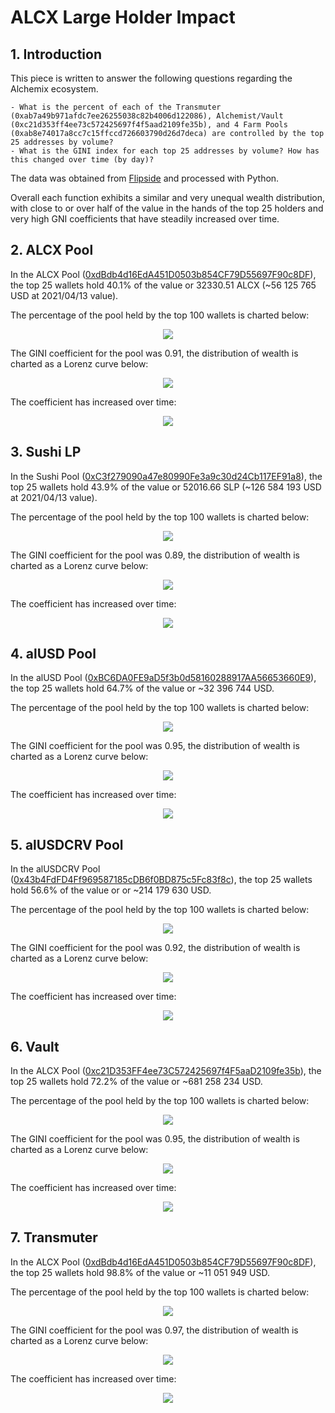 # ALCX Large Holder Impact


## 1. Introduction

This piece is written to answer the following questions regarding the Alchemix ecosystem.

```
- What is the percent of each of the Transmuter (0xab7a49b971afdc7ee26255038c82b4006d122086), Alchemist/Vault (0xc21d353ff4ee73c572425697f4f5aad2109fe35b), and 4 Farm Pools (0xab8e74017a8cc7c15ffccd726603790d26d7deca) are controlled by the top 25 addresses by volume?
- What is the GINI index for each top 25 addresses by volume? How has this changed over time (by day)?
```

The data was obtained from <a href="https://app.flipsidecrypto.com/shareable/alcx-whales-in-pools-fVKsea">Flipside</a> and processed with Python.

Overall each function exhibits a similar and very unequal wealth distribution, with close to or over half of the value in the hands of the top 25 holders and very high GNI coefficients that have steadily increased over time.

## 2. ALCX Pool

In the ALCX Pool (<a href="https://etherscan.io/address/0xdBdb4d16EdA451D0503b854CF79D55697F90c8DF">0xdBdb4d16EdA451D0503b854CF79D55697F90c8DF</a>), the top 25 wallets hold 40.1% of the value or 32330.51 ALCX (~56 125 765 USD at 2021/04/13 value).

The percentage of the pool held by the top 100 wallets is charted below:

<div align="center">
  <img src="assets/alchemix_wealth_distribution_alcx.png">
</div>

The GINI coefficient for the pool was 0.91, the distribution of wealth is charted as a Lorenz curve below:

<div align="center">
  <img src="assets/alchemix_gini_alcx.png">
</div>

The coefficient has increased over time:

<div align="center">
  <img src="assets/alchemix_historical_gini_alcx.png">
</div>


## 3. Sushi LP

In the Sushi Pool (<a href="https://etherscan.io/address/0xC3f279090a47e80990Fe3a9c30d24Cb117EF91a8">0xC3f279090a47e80990Fe3a9c30d24Cb117EF91a8</a>), the top 25 wallets hold 43.9% of the value or 52016.66 SLP (~126 584 193 USD at 2021/04/13 value).

The percentage of the pool held by the top 100 wallets is charted below:

<div align="center">
  <img src="assets/alchemix_wealth_distribution_alcx_sushi.png">
</div>

The GINI coefficient for the pool was 0.89, the distribution of wealth is charted as a Lorenz curve below:

<div align="center">
  <img src="assets/alchemix_gini_sushi.png">
</div>


The coefficient has increased over time:

<div align="center">
  <img src="assets/alchemix_historical_gini_sushi.png">
</div>

## 4. alUSD Pool

In the alUSD Pool (<a href="https://etherscan.io/address/0xBC6DA0FE9aD5f3b0d58160288917AA56653660E9">0xBC6DA0FE9aD5f3b0d58160288917AA56653660E9</a>), the top 25 wallets hold 64.7% of the value or ~32 396 744 USD.

The percentage of the pool held by the top 100 wallets is charted below:

<div align="center">
  <img src="assets/alchemix_wealth_distribution_alcx_alusd.png">
</div>

The GINI coefficient for the pool was 0.95, the distribution of wealth is charted as a Lorenz curve below:

<div align="center">
  <img src="assets/alchemix_gini_alusd.png">
</div>

The coefficient has increased over time:

<div align="center">
  <img src="assets/alchemix_historical_gini_alusd.png">
</div>

## 5. alUSDCRV Pool

In the alUSDCRV Pool (<a href="https://etherscan.io/address/0x43b4FdFD4Ff969587185cDB6f0BD875c5Fc83f8c">0x43b4FdFD4Ff969587185cDB6f0BD875c5Fc83f8c</a>), the top 25 wallets hold 56.6% of the value or or ~214 179 630 USD.

The percentage of the pool held by the top 100 wallets is charted below:

<div align="center">
  <img src="assets/alchemix_wealth_distribution_alcx_curve.png">
</div>

The GINI coefficient for the pool was 0.92, the distribution of wealth is charted as a Lorenz curve below:

<div align="center">
  <img src="assets/alchemix_gini_curve.png">
</div>

The coefficient has increased over time:

<div align="center">
  <img src="assets/alchemix_historical_gini_curve.png">
</div>

## 6. Vault

In the ALCX Pool (<a href="https://etherscan.io/address/0xc21D353FF4ee73C572425697f4F5aaD2109fe35b">0xc21D353FF4ee73C572425697f4F5aaD2109fe35b</a>), the top 25 wallets hold 72.2% of the value or ~681 258 234 USD.

The percentage of the pool held by the top 100 wallets is charted below:

<div align="center">
  <img src="assets/alchemix_wealth_distribution_alcx_vault.png">
</div>

The GINI coefficient for the pool was 0.95, the distribution of wealth is charted as a Lorenz curve below:

<div align="center">
  <img src="assets/alchemix_gini_vault.png">
</div>

The coefficient has increased over time:

<div align="center">
  <img src="assets/alchemix_historical_gini_vault.png">
</div>

## 7. Transmuter

In the ALCX Pool (<a href="https://etherscan.io/address/0xdBdb4d16EdA451D0503b854CF79D55697F90c8DF">0xdBdb4d16EdA451D0503b854CF79D55697F90c8DF</a>), the top 25 wallets hold 98.8% of the value or ~11 051 949 USD.

The percentage of the pool held by the top 100 wallets is charted below:

<div align="center">
  <img src="assets/alchemix_wealth_distribution_alcx_transmuter.png">
</div>

The GINI coefficient for the pool was 0.97, the distribution of wealth is charted as a Lorenz curve below:

<div align="center">
  <img src="assets/alchemix_gini_trans.png">
</div>

The coefficient has increased over time:

<div align="center">
  <img src="assets/alchemix_historical_gini_trans.png">
</div>
